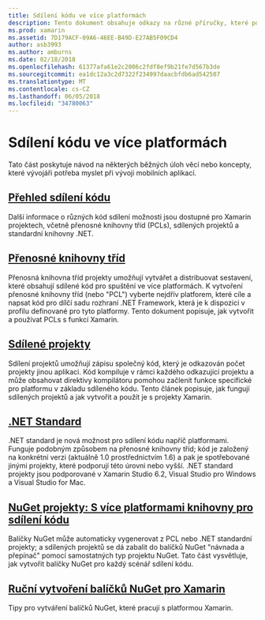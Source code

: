 ```yaml
---
title: Sdílení kódu ve více platformách
description: Tento dokument obsahuje odkazy na různé příručky, které popisují techniky pro sdílení kód, včetně knihovny tříd portable, sdílených projektů, .NET Standard a NuGet.
ms.prod: xamarin
ms.assetid: 7D179ACF-09A6-46EE-B49D-E27AB5F09CD4
author: asb3993
ms.author: amburns
ms.date: 02/18/2018
ms.openlocfilehash: 61377afa61e2c2006c2fdf8ef9b21fe7d567b3de
ms.sourcegitcommit: ea1dc12a3c2d7322f234997daacbfdb6ad542507
ms.translationtype: MT
ms.contentlocale: cs-CZ
ms.lasthandoff: 06/05/2018
ms.locfileid: "34780063"
---
```

# <a name="sharing-code-on-multiple-platforms"></a>Sdílení kódu ve více platformách

Tato část poskytuje návod na některých běžných úloh věcí nebo koncepty, které vývojáři potřeba myslet při vývoji mobilních aplikací.

## <a name="code-sharing-overviewcode-sharingmd"></a>[Přehled sdílení kódu](code-sharing.md)

Další informace o různých kód sdílení možnosti jsou dostupné pro Xamarin projektech, včetně přenosné knihovny tříd (PCLs), sdílených projektů a standardní knihovny .NET.


##  <a name="portable-class-librariescross-platformapp-fundamentalspclmd"></a>[Přenosné knihovny tříd](~/cross-platform/app-fundamentals/pcl.md)

Přenosná knihovna tříd projekty umožňují vytvářet a distribuovat sestavení, které obsahují sdílené kód pro spuštění ve více platformách. K vytvoření přenosné knihovny tříd (nebo "PCL") vyberte nejdřív platforem, které cíle a napsat kód pro dílčí sadu rozhraní .NET Framework, která je k dispozici v profilu definované pro tyto platformy. Tento dokument popisuje, jak vytvořit a používat PCLs s funkcí Xamarin.

##  <a name="shared-projectscross-platformapp-fundamentalsshared-projectsmd"></a>[Sdílené projekty](~/cross-platform/app-fundamentals/shared-projects.md)

Sdílení projektů umožňují zápisu společný kód, který je odkazován počet projekty jinou aplikaci. Kód kompiluje v rámci každého odkazující projektu a může obsahovat direktivy kompilátoru pomohou začlenit funkce specifické pro platformu v základu sdíleného kódu. Tento článek popisuje, jak fungují sdílených projektů a jak vytvořit a použít je s projekty Xamarin.

##  <a name="net-standardcross-platformapp-fundamentalsnet-standardmd"></a>[.NET Standard](~/cross-platform/app-fundamentals/net-standard.md)

.NET standard je nová možnost pro sdílení kódu napříč platformami. Funguje podobným způsobem na přenosné knihovny tříd; kód je založený na konkrétní verzi (aktuálně 1.0 prostřednictvím 1.6) a pak je spotřebované jinými projekty, které podporují této úrovni nebo vyšší. .NET standard projekty jsou podporované v Xamarin Studio 6.2, Visual Studio pro Windows a Visual Studio for Mac.

##  <a name="nuget-projects-multiplatform-libraries-for-code-sharingcross-platformapp-fundamentalsnuget-multiplatform-librariesindexmd"></a>[NuGet projekty: S více platformami knihovny pro sdílení kódu](~/cross-platform/app-fundamentals/nuget-multiplatform-libraries/index.md)

Balíčky NuGet může automaticky vygenerovat z PCL nebo .NET standardní projekty; a sdílených projektů se dá zabalit do balíčků NuGet "návnada a přepínač" pomocí samostatných typ projektu NuGet. Tato část vysvětluje, jak vytvořit balíčky NuGet pro každý scénář sdílení kódu.

##  <a name="manually-creating-nuget-packages-for-xamarincross-platformapp-fundamentalsnuget-manualmd"></a>[Ruční vytvoření balíčků NuGet pro Xamarin](~/cross-platform/app-fundamentals/nuget-manual.md)

Tipy pro vytváření balíčků NuGet, které pracují s platformou Xamarin.
